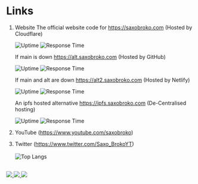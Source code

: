 # Links
1. Website The official website code for https://saxobroko.com (Hosted by Cloudflare)

   ![Uptime](https://img.shields.io/endpoint?url=https://raw.githubusercontent.com/saxobroko/saxostatus/master/api/home/uptime.json)
   ![Response Time](https://img.shields.io/endpoint?url=https://raw.githubusercontent.com/saxobroko/saxostatus/master/api/home/response-time.json)
   
   If main is down https://alt.saxobroko.com (Hosted by GitHub)

   ![Uptime](https://img.shields.io/endpoint?url=https://raw.githubusercontent.com/saxobroko/saxostatus/master/api/alt/uptime.json)
   ![Response Time](https://img.shields.io/endpoint?url=https://raw.githubusercontent.com/saxobroko/saxostatus/master/api/alt/response-time.json)

   If main and alt are down https://alt2.saxobroko.com (Hosted by Netlify)

   ![Uptime](https://img.shields.io/endpoint?url=https://raw.githubusercontent.com/saxobroko/saxostatus/master/api/alt2/uptime.json)
   ![Response Time](https://img.shields.io/endpoint?url=https://raw.githubusercontent.com/saxobroko/saxostatus/master/api/alt2/response-time.json)
   
   An ipfs hosted alternative https://ipfs.saxobroko.com (De-Centralised hosting)

   ![Uptime](https://img.shields.io/endpoint?url=https://raw.githubusercontent.com/saxobroko/saxostatus/master/api/ipfs/uptime.json)
   ![Response Time](https://img.shields.io/endpoint?url=https://raw.githubusercontent.com/saxobroko/saxostatus/master/api/ipfs/response-time.json)

2. YouTube (https://www.youtube.com/saxobroko)
3. Twitter (https://www.twitter.com/Saxo_BrokoYT)
 <br><br>
![Top Langs](https://github-readme-stats.vercel.app/api/top-langs/?username=saxobroko&layout=compact)
 <br><br>
  <a href="https://badges.pufler.dev">
    <img src="https://badges.pufler.dev/visits/saxobroko/saxobroko?style=flat-square&color=black&logo=github">
  </a>
  <a href="https://badges.pufler.dev">
    <img src="https://badges.pufler.dev/years/saxobroko?style=flat-square&color=black&logo=github">
  </a>
  <a href="https://badges.pufler.dev">
    <img src="https://badges.pufler.dev/repos/saxobroko?style=flat-square&color=black&logo=github">
  </a>
